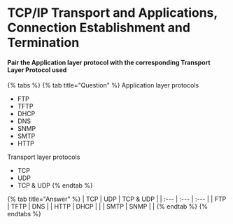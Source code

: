 # TCP/IP Transport and Applications, Connection Establishment and Termination

#### Pair the Application layer protocol with the corresponding Transport Layer Protocol used

{% tabs %}
{% tab title="Question" %}
Application layer protocols

* FTP
* TFTP
* DHCP
* DNS
* SNMP
* SMTP
* HTTP

Transport layer protocols

* TCP
* UDP
* TCP & UDP
{% endtab %}

{% tab title="Answer" %}
| TCP | UDP | TCP & UDP |
| :--- | :--- | :--- |
| FTP | TFTP | DNS |
| HTTP | DHCP |  |
| SMTP | SNMP |  |
{% endtab %}
{% endtabs %}



